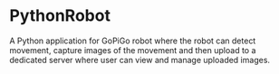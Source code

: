 # PythonRobot

A Python application for GoPiGo robot where the robot can detect movement, capture images of the movement and then upload to a dedicated server where user can view and manage uploaded images.
